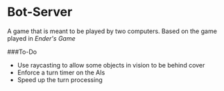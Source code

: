 # Bot-Server
A game that is meant to be played by two computers. Based on the game played in _Ender's Game_
  
###To-Do  
- Use raycasting to allow some objects in vision to be behind cover
- Enforce a turn timer on the AIs
- Speed up the turn processing
